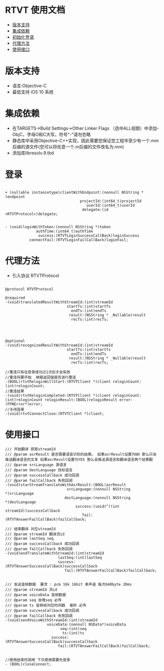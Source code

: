 RTVT 使用文档
================================

* [版本支持](#版本支持)
* [集成依赖](#集成依赖)
* [初始化登录](#初始化登录)
* [代理方法](#代理方法)
* [使用接口](#使用接口)

<a id="版本支持">版本支持</a>
================
* 语言:Objective-C  
* 最低支持 iOS 10 系统



<a id="集成依赖">集成依赖</a>
================
* 在TARGETS->Build Settings->Other Linker Flags （选中ALL视图）中添加-ObjC，字母O和C大写，符号“-”请勿忽略
* 静态库中采用Objective-C++实现，因此需要您保证您工程中至少有一个.mm后缀的源文件(您可以将任意一个.m后缀的文件改名为.mm)
* 添加库libresolv.9.tbd


<a id="登录">登录</a>
================ 
```objc

+ (nullable instancetype)clientWithEndpoint:(nonnull NSString * )endpoint
                                  projectId:(int64_t)projectId
                                     userId:(int64_t)userId
                                   delegate:(id <RTVTProtocol>)delegate;


- (void)loginWithToken:(nonnull NSString *)token
              authTime:(int64_t)authTime
               success:(RTVTLoginSuccessCallBack)loginSuccess
           connectFail:(RTVTLoginFailCallBack)loginFail;
```

<a id="代理方法">代理方法</a>
================

* 引入协议 RTVTProtocol    
```objc

@protocol RTVTProtocol 

@required
-(void)translatedResultWithStreamId:(int)streamId
                            startTs:(int)startTs
                              endTs:(int)endTs
                             result:(NSString * _Nullable)result
                              recTs:(int)recTs;




@optional
-(void)recognizedResultWithStreamId:(int)streamId
                            startTs:(int)startTs
                              endTs:(int)endTs
                             result:(NSString * _Nullable)result
                              recTs:(int)recTs;

//重连只有在登录成功过1次后才会有效
//重连将要开始  根据返回值是否进行重连
-(BOOL)rtvtReloginWillStart:(RTVTClient *)client reloginCount:(int)reloginCount;
//重连结果
-(void)rtvtReloginCompleted:(RTVTClient *)client reloginCount:(int)reloginCount reloginResult:(BOOL)reloginResult error:(FPNError*)error;
//关闭连接  
-(void)rtvtConnectClose:(RTVTClient *)client;
```






<a id="使用接口">使用接口</a>
================
```objc
/// 开始翻译 获取streamId
/// @param asrResult 是否需要语音识别的结果。 如果asrResult设置为NO 那么只会推送翻译语言的文本 如果asrResult设置为YES 那么会推送源语言和翻译语言两个结果翻
/// @param srcLanguage 源语言
/// @param destLanguage 目标语言
/// @param successCallback 成功回调
/// @param failCallback 失败回调
-(void)starStreamTranslateWithAsrResult:(BOOL)asrResult
                            srcLanguage:(nonnull NSString *)srcLanguage
                           destLanguage:(nonnull NSString *)destLanguage
                                success:(void(^)(int streamId))successCallback
                                   fail:(RTVTAnswerFailCallBack)failCallback;

/// 结束翻译 对应streamId
/// @param streamId 翻译流id
/// @param lastSeq seq
/// @param successCallback 成功回调
/// @param failCallback 失败回调
-(void)endTranslateWithStreamId:(int)streamId
                        lastSeq:(int)lastSeq
                        success:(RTVTAnswerSuccessCallBack)successCallback
                           fail:(RTVTAnswerFailCallBack)failCallback;


/// 发送音频数据  要求 : pcm 16k 16bit 单声道 每次640byte 20ms
/// @param streamId 流id
/// @param voiceData 音频数据
/// @param seq 自增seq 必传
/// @param ts 音频帧对应时间戳  毫秒 必传
/// @param successCallback 成功回调
/// @param failCallback 失败回调
-(void)sendVoiceWithStreamId:(int)streamId
                   voiceData:(nonnull NSData*)voiceData
                         seq:(int)seq
                          ts:(int)ts
                     success:(RTVTAnswerSuccessCallBack)successCallback
                        fail:(RTVTAnswerFailCallBack)failCallback;


//使用结束时调用 下次使用需要先登录
- (BOOL)closeConnect;
```







